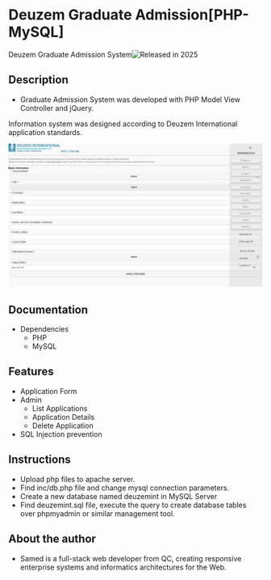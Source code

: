# Deuzem Graduate Admission[PHP-MySQL]
Deuzem Graduate Admission System![Released in 2025](https://img.shields.io/badge/Released%20in-2025-gray)



## Description

* Graduate Admission System was developed with PHP Model View Controller and jQuery. 

Information system was designed according to Deuzem International application standards.

![Alt text](/screenshot.jpg?raw=true "Application Screenshot")

## Documentation
* Dependencies
  * PHP
  * MySQL
 
## Features
* Application Form
* Admin
  * List Applications
  * Application Details
  * Delete Application
* SQL Injection prevention

## Instructions
* Upload php files to apache server.
* Find inc/db.php file and change mysql connection parameters.
* Create a new database named deuzemint in MySQL Server
* Find deuzemint.sql file, execute the query to create database tables over phpmyadmin or similar management tool.

## About the author
* Samed is a full-stack web developer from QC, creating responsive enterprise systems and informatics architectures for the Web.
